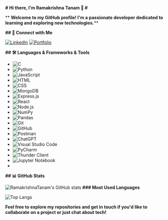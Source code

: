 ****# Hi there, I'm Ramakrishna Tanam 👋 #****


**
**Welcome to my GitHub profile! I'm a passionate developer dedicated to learning and exploring new technologies.****


**## 🔗 Connect with Me**

[![LinkedIn](https://img.shields.io/badge/LinkedIn-0077B5?style=for-the-badge&logo=linkedin&logoColor=white)](https://www.linkedin.com/in/ramakrishnatanam)
[![Portfolio](https://img.shields.io/badge/Portfolio-FFA500?style=for-the-badge&logo=google-chrome&logoColor=white)](https://calm-cat-d8c98f.netlify.app/)


**## 🛠️ Languages & Frameworks & Tools**


- ![C](https://img.shields.io/badge/C-00599C?style=for-the-badge&logo=c&logoColor=white)
- ![Python](https://img.shields.io/badge/Python-3776AB?style=for-the-badge&logo=python&logoColor=white)
- ![JavaScript](https://img.shields.io/badge/JavaScript-F7DF1E?style=for-the-badge&logo=javascript&logoColor=black)
- ![HTML](https://img.shields.io/badge/HTML-E34F26?style=for-the-badge&logo=html5&logoColor=white)
- ![CSS](https://img.shields.io/badge/CSS-1572B6?style=for-the-badge&logo=css3&logoColor=white)
- ![MongoDB](https://img.shields.io/badge/MongoDB-47A248?style=for-the-badge&logo=mongodb&logoColor=white)
- ![Express.js](https://img.shields.io/badge/Express.js-000000?style=for-the-badge&logo=express&logoColor=white)
- ![React](https://img.shields.io/badge/React-61DAFB?style=for-the-badge&logo=react&logoColor=black)
- ![Node.js](https://img.shields.io/badge/Node.js-339933?style=for-the-badge&logo=nodedotjs&logoColor=white)
- ![NumPy](https://img.shields.io/badge/NumPy-013243?style=for-the-badge&logo=numpy&logoColor=white)
- ![Pandas](https://img.shields.io/badge/Pandas-150458?style=for-the-badge&logo=pandas&logoColor=white)
- ![Git](https://img.shields.io/badge/Git-F05032?style=for-the-badge&logo=git&logoColor=white)
- ![GitHub](https://img.shields.io/badge/GitHub-181717?style=for-the-badge&logo=github&logoColor=white)
- ![Postman](https://img.shields.io/badge/Postman-FF6C37?style=for-the-badge&logo=postman&logoColor=white)
- ![ChatGPT](https://img.shields.io/badge/ChatGPT-00C853?style=for-the-badge&logo=openai&logoColor=white)
- ![Visual Studio Code](https://img.shields.io/badge/VS%20Code-007ACC?style=for-the-badge&logo=visual-studio-code&logoColor=white)
- ![PyCharm](https://img.shields.io/badge/PyCharm-000000?style=for-the-badge&logo=pycharm&logoColor=white)
- ![Thunder Client](https://img.shields.io/badge/Thunder%20Client-FFCA28?style=for-the-badge&logo=thunderclient&logoColor=black)
- ![Jupyter Notebook](https://img.shields.io/badge/Jupyter-FA0F00?style=for-the-badge&logo=jupyter&logoColor=white)
- 

**## 📊 GitHub Stats**

![RamakrishnaTanam's GitHub stats](https://github-readme-stats.vercel.app/api?username=RamakrishnaTanam&show_icons=true&theme=radical)
**### Most Used Languages**

![Top Langs](https://github-readme-stats.vercel.app/api/top-langs/?username=RamakrishnaTanam&layout=compact&theme=radical)


**Feel free to explore my repositories and get in touch if you'd like to collaborate on a project or just chat about tech!**
